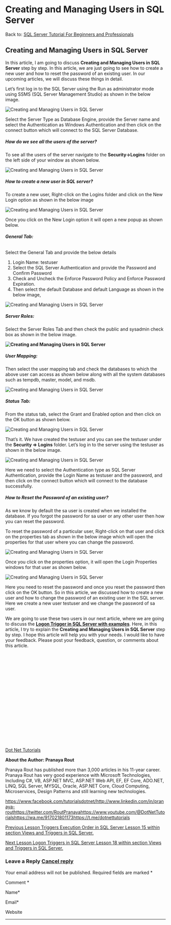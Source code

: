 # Creating and Managing Users in SQL Server

Back to: [SQL Server Tutorial For Beginners and Professionals](https://dotnettutorials.net/course/ms-sql-server/)

## **Creating and Managing Users in SQL Server**

In this article, I am going to discuss **Creating and Managing Users in SQL Server** step by step. In this article, we are just going to see how to create a new user and how to reset the password of an existing user. In our upcoming articles, we will discuss these things in detail.

Let’s first log in to the SQL Server using the Run as administrator mode using SSMS (SQL Server Management Studio) as shown in the below image.

![Creating and Managing Users in SQL Server](https://dotnettutorials.net/wp-content/uploads/2018/10/c-users-pranaya-pictures-ssms-using-windows-authe-1.png "Creating and Managing Users in SQL Server")

Select the Server Type as Database Engine, provide the Server name and select the Authentication as Windows Authentication and then click on the connect button which will connect to the SQL Server Database.

##### **How do we see all the users of the server?**

To see all the users of the server navigate to the **Security->Logins** folder on the left side of your window as shown below.

![Creating and Managing Users in SQL Server](https://dotnettutorials.net/wp-content/uploads/2018/10/word-image-48.png "Creating and Managing Users in SQL Server")

##### **How to create a new user in SQL server?**

To create a new user, Right-click on the Logins folder and click on the New Login option as shown in the below image

![Creating and Managing Users in SQL Server](https://dotnettutorials.net/wp-content/uploads/2018/10/word-image-49.png "Creating and Managing Users in SQL Server")

Once you click on the New Login option it will open a new popup as shown below.

###### **General Tab:**

Select the General Tab and provide the below details

1. Login Name: testuser
2. Select the SQL Server Authentication and provide the Password and Confirm Password
3. Check and Uncheck the Enforce Password Policy and Enforce Password Expiration.
4. Then select the default Database and default Language as shown in the below image,

![Creating and Managing Users in SQL Server](https://dotnettutorials.net/wp-content/uploads/2018/10/c-users-pranaya-pictures-general-png.png "Creating and Managing Users in SQL Server")

##### **Server Roles:**

Select the Server Roles Tab and then check the public and sysadmin check box as shown in the below image.

**![Creating and Managing Users in SQL Server](https://dotnettutorials.net/wp-content/uploads/2018/10/c-users-pranaya-pictures-server-roles-png.png "Creating and Managing Users in SQL Server")**

##### **User Mapping:**

Then select the user mapping tab and check the databases to which the above user can access as shown below along with all the system databases such as tempdb, master, model, and msdb.

![Creating and Managing Users in SQL Server](https://dotnettutorials.net/wp-content/uploads/2018/10/c-users-pranaya-pictures-user-mapping-png-1.png "Creating and Managing Users in SQL Server")

##### **Status Tab:**

From the status tab, select the Grant and Enabled option and then click on the OK button as shown below.

![Creating and Managing Users in SQL Server](https://dotnettutorials.net/wp-content/uploads/2018/10/c-users-pranaya-pictures-status-png-1.png "Creating and Managing Users in SQL Server")

That’s it. We have created the testuser and you can see the testuser under the **Security => Logins** folder. Let’s log in to the server using the testuser as shown in the below image.

![Creating and Managing Users in SQL Server](https://dotnettutorials.net/wp-content/uploads/2018/10/c-users-pranaya-pictures-login-png.png "Creating and Managing Users in SQL Server")

Here we need to select the Authentication type as SQL Server Authentication, provide the Login Name as testuser and the password, and then click on the connect button which will connect to the database successfully.

##### **How to Reset the Password of an existing user?**

As we know by default the sa user is created when we installed the database. If you forgot the password for sa user or any other user then how you can reset the password.

To reset the password of a particular user, Right-click on that user and click on the properties tab as shown in the below image which will open the properties for that user where you can change the password.

![Creating and Managing Users in SQL Server](https://dotnettutorials.net/wp-content/uploads/2018/10/word-image-50.png "Creating and Managing Users in SQL Server")

Once you click on the properties option, it will open the Login Properties windows for that user as shown below.

![Creating and Managing Users in SQL Server](https://dotnettutorials.net/wp-content/uploads/2018/10/c-users-pranaya-pictures-login-properties-png-1.png "Creating and Managing Users in SQL Server")

Here you need to reset the password and once you reset the password then click on the OK button. So in this article, we discussed how to create a new user and how to change the password of an existing user in the SQL server. Here we create a new user testuser and we change the password of sa user.

We are going to use these two users in our next article, where we are going to discuss the [**Logon Trigger in SQL Server with examples**](https://dotnettutorials.net/lesson/creating-and-managing-users-in-sql-server/). Here, in this article, I try to explain the **Creating and Managing Users in SQL Server** step by step. I hope this article will help you with your needs. I would like to have your feedback. Please post your feedback, question, or comments about this article.

[![dotnettutorials 1280x720](data:image/svg+xml,%3Csvg%20xmlns=%22http://www.w3.org/2000/svg%22%20width=%221280%22%20height=%22720%22%3E%3C/svg%3E)](https://dotnettutorials.net/pranaya-rout/)

[Dot Net Tutorials](https://dotnettutorials.net/pranaya-rout/)

**About the Author: Pranaya Rout**

Pranaya Rout has published more than 3,000 articles in his 11-year career. Pranaya Rout has very good experience with Microsoft Technologies, Including C#, VB, ASP.NET MVC, ASP.NET Web API, EF, EF Core, ADO.NET, LINQ, SQL Server, MYSQL, Oracle, ASP.NET Core, Cloud Computing, Microservices, Design Patterns and still learning new technologies.

https://www.facebook.com/tutorialsdotnet/http://www.linkedin.com/in/pranaya-routhttps://twitter.com/RoutPranayahttps://www.youtube.com/@DotNetTutorialshttps://wa.me/917021801173https://t.me/dotnettutorials

[Previous Lesson
Triggers Execution Order in SQL Server
Lesson 15 within section Views and Triggers in SQL Server.](https://dotnettutorials.net/lesson/triggers-execution-order-in-sql-server/)

[Next Lesson
Logon Triggers in SQL Server
Lesson 18 within section Views and Triggers in SQL Server.](https://dotnettutorials.net/lesson/logon-trigger-in-sql-server/)

### Leave a Reply [Cancel reply](/lesson/creating-and-managing-users-in-sql-server/#respond)

Your email address will not be published. Required fields are marked \*

Comment \* 

Name\*

Email\*

Website

---